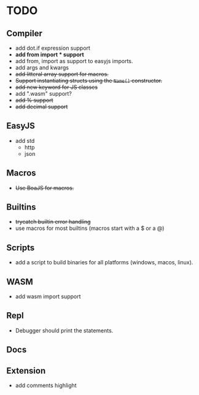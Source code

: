 # TODO

## Compiler
- add dot.if expression support
- **add from import * support**
- add from, import as support to easyjs imports.
- add args and kwargs
- ~~add litteral array support for macros.~~
- ~~Support instantiating structs using the `Name()` constructor.~~
- ~~add new keyword for JS classes~~
- add ".wasm" support?
- ~~add % support~~
- ~~add decimal support~~

## EasyJS
- add std
    - http
    - json

## Macros
- ~~Use BoaJS for macros.~~

## Builtins
- ~~trycatch builtin error handling~~
- use macros for most builtins (macros start with a $ or a @)

## Scripts
- add a script to build binaries for all platforms (windows, macos, linux).

## WASM
- add wasm import support

## Repl
- Debugger should print the statements.

## Docs

## Extension
- add comments highlight
